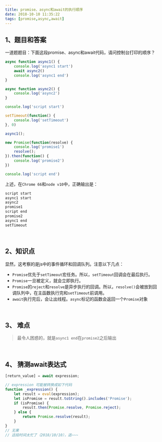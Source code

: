 ```yaml
---
title: promise、async和await的执行顺序
date: 2018-10-10 11:35:22
tags: [promise,async,await]
---
```


## 1、题目和答案

一道题题目：下面这段promise、async和await代码，请问控制台打印的顺序？ 

```javascript
async function async1() {
    console.log('async1 start')
    await async2()
    console.log('async1 end')
}

async function async2() {
    console.log('async2')
}

console.log('script start')

setTimeout(function() {
    console.log('setTimeout')
}, 0)

async1();

new Promise(function(resolve) {
    console.log('promise1')
    resolve();
}).then(function() {
    console.log('promise2')
})

console.log('script end')
```

<!--more-->

上述，在`Chrome 66`和`node v10`中，正确输出是： 

```markdown
script start
async1 start
async2
promise1
script end
promise2
async1 end
setTimeout
```

<br/>

## 2、知识点

显然，这考察的是js中的事件循环和回调队列。注意以下几点：

- `Promise`优先于`setTimeout`宏任务。所以，`setTimeout`回调会在最后执行。
- `Promise`一旦被定义，就会立即执行。
- `Promise`的`reject`和`resolve`是异步执行的回调。所以，`resolve()`会被放到回调队列中，在主函数执行完和`setTimeout`前调用。
- `await`执行完后，会让出线程。`async`标记的函数会返回一个`Promise`对象

<br/>

## 3、 难点

> 最令人困惑的，就是`async1 end`在`promise2`之后输出

<br/>

## 4、 猜测await表达式

```javascript
[return_value] = await expression; 
```

```javascript
// expression 可能被转换成如下代码
function _expression() {
    let result = eval(expression);
    let isPromise = result.toString().includes('Promise');
    if (isPromise) {
        result.then(Promise.resolve, Promise.reject);
    } else {
        return Promise.resolve(result);
    }
}
// 无果
// 这段时间太忙了（2018/10/10），逃~~~
```

